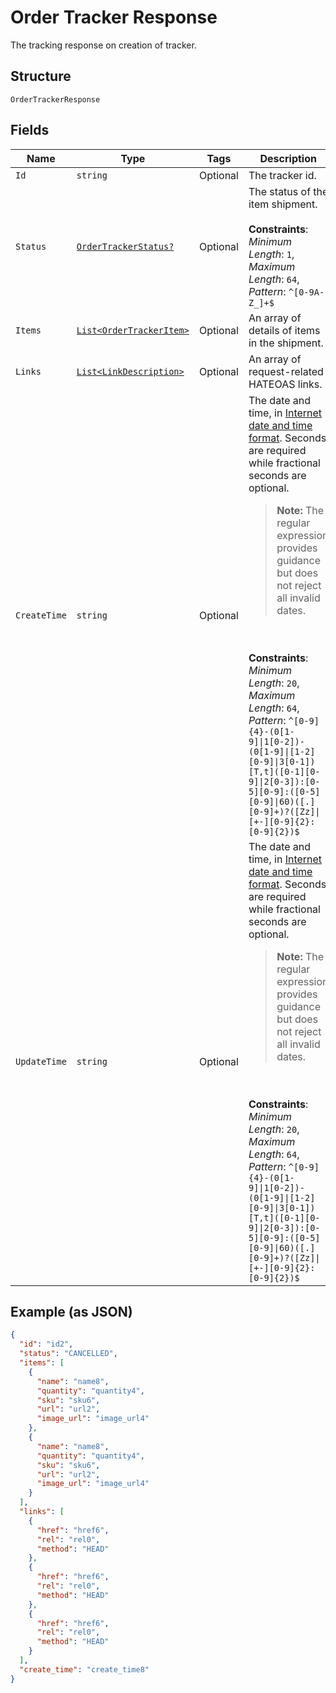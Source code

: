 
# Order Tracker Response

The tracking response on creation of tracker.

## Structure

`OrderTrackerResponse`

## Fields

| Name | Type | Tags | Description |
|  --- | --- | --- | --- |
| `Id` | `string` | Optional | The tracker id. |
| `Status` | [`OrderTrackerStatus?`](../../doc/models/order-tracker-status.md) | Optional | The status of the item shipment.<br><br>**Constraints**: *Minimum Length*: `1`, *Maximum Length*: `64`, *Pattern*: `^[0-9A-Z_]+$` |
| `Items` | [`List<OrderTrackerItem>`](../../doc/models/order-tracker-item.md) | Optional | An array of details of items in the shipment. |
| `Links` | [`List<LinkDescription>`](../../doc/models/link-description.md) | Optional | An array of request-related HATEOAS links. |
| `CreateTime` | `string` | Optional | The date and time, in [Internet date and time format](https://tools.ietf.org/html/rfc3339#section-5.6). Seconds are required while fractional seconds are optional.<blockquote><strong>Note:</strong> The regular expression provides guidance but does not reject all invalid dates.</blockquote><br><br>**Constraints**: *Minimum Length*: `20`, *Maximum Length*: `64`, *Pattern*: `^[0-9]{4}-(0[1-9]\|1[0-2])-(0[1-9]\|[1-2][0-9]\|3[0-1])[T,t]([0-1][0-9]\|2[0-3]):[0-5][0-9]:([0-5][0-9]\|60)([.][0-9]+)?([Zz]\|[+-][0-9]{2}:[0-9]{2})$` |
| `UpdateTime` | `string` | Optional | The date and time, in [Internet date and time format](https://tools.ietf.org/html/rfc3339#section-5.6). Seconds are required while fractional seconds are optional.<blockquote><strong>Note:</strong> The regular expression provides guidance but does not reject all invalid dates.</blockquote><br><br>**Constraints**: *Minimum Length*: `20`, *Maximum Length*: `64`, *Pattern*: `^[0-9]{4}-(0[1-9]\|1[0-2])-(0[1-9]\|[1-2][0-9]\|3[0-1])[T,t]([0-1][0-9]\|2[0-3]):[0-5][0-9]:([0-5][0-9]\|60)([.][0-9]+)?([Zz]\|[+-][0-9]{2}:[0-9]{2})$` |

## Example (as JSON)

```json
{
  "id": "id2",
  "status": "CANCELLED",
  "items": [
    {
      "name": "name8",
      "quantity": "quantity4",
      "sku": "sku6",
      "url": "url2",
      "image_url": "image_url4"
    },
    {
      "name": "name8",
      "quantity": "quantity4",
      "sku": "sku6",
      "url": "url2",
      "image_url": "image_url4"
    }
  ],
  "links": [
    {
      "href": "href6",
      "rel": "rel0",
      "method": "HEAD"
    },
    {
      "href": "href6",
      "rel": "rel0",
      "method": "HEAD"
    },
    {
      "href": "href6",
      "rel": "rel0",
      "method": "HEAD"
    }
  ],
  "create_time": "create_time8"
}
```

